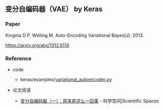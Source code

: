 ## 变分自编码器（VAE） by Keras

### Paper

Kingma D P, Welling M. Auto-Encoding Variational Bayes[J]. 2013.

https://arxiv.org/abs/1312.6114

### Reference

- code
    - keras/examples/[variational_autoencoder.py](https://github.com/keras-team/keras/blob/master/examples/variational_autoencoder.py)
    
- 论文阅读
    - [变分自编码器（一）：原来是这么一回事](https://kexue.fm/archives/5253) - 科学空间|Scientific Spaces 